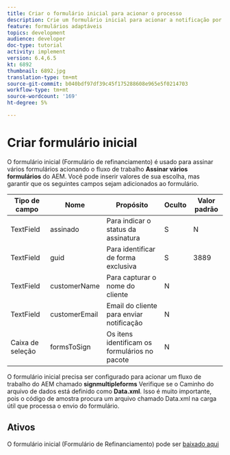 ```yaml
---
title: Criar o formulário inicial para acionar o processo
description: Crie um formulário inicial para acionar a notificação por email para iniciar o processo de assinatura.
feature: formulários adaptáveis
topics: development
audience: developer
doc-type: tutorial
activity: implement
version: 6.4,6.5
kt: 6892
thumbnail: 6892.jpg
translation-type: tm+mt
source-git-commit: b040bdf97df39c45f175288608e965e5f0214703
workflow-type: tm+mt
source-wordcount: '169'
ht-degree: 5%

---
```



# Criar formulário inicial

O formulário inicial (Formulário de refinanciamento) é usado para assinar vários formulários acionando o fluxo de trabalho **Assinar vários formulários** do AEM. Você pode inserir valores de sua escolha, mas garantir que os seguintes campos sejam adicionados ao formulário.



| Tipo de campo | Nome | Propósito | Oculto | Valor padrão |
------------------------|---------------------------------------|--------------------|--------|-----------------
| TextField | assinado | Para indicar o status da assinatura | S | N |
| TextField | guid | Para identificar de forma exclusiva | S | 3889 |
| TextField | customerName | Para capturar o nome do cliente | N |
| TextField | customerEmail | Email do cliente para enviar notificação | N |
| Caixa de seleção | formsToSign | Os itens identificam os formulários no pacote | N |



O formulário inicial precisa ser configurado para acionar um fluxo de trabalho do AEM chamado **signmultipleforms**
Verifique se o Caminho do arquivo de dados está definido como **Data.xml**. Isso é muito importante, pois o código de amostra procura um arquivo chamado Data.xml na carga útil que processa o envio do formulário.

## Ativos

O formulário inicial (Formulário de Refinanciamento) pode ser [baixado aqui](assets/refinance-form.zip)





